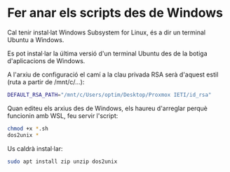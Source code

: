 # Fer anar els scripts des de Windows

Cal tenir instal·lat Windows Subsystem for Linux, és a dir un terminal Ubuntu a Windows. 

Es pot instal·lar la última versió d'un terminal Ubuntu des de la botiga d'aplicacions de Windows.

A l'arxiu de configuració el camí a la clau privada RSA serà d'aquest estil (ruta a partir de /mnt/c/...):
```bash
DEFAULT_RSA_PATH="/mnt/c/Users/optim/Desktop/Proxmox IETI/id_rsa"
```


Quan editeu els arxius des de Windows, els haureu d'arreglar perquè funcionin amb WSL, feu servir l'script:
```bash
chmod +x *.sh
dos2unix *
```

Us caldrà instal·lar:
```bash
sudo apt install zip unzip dos2unix
```

